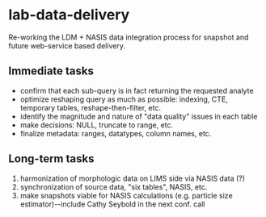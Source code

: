 # lab-data-delivery
Re-working the LDM + NASIS data integration process for snapshot and future web-service based delivery.



## Immediate tasks ##
 * confirm that each sub-query is in fact returning the requested analyte
 * optimize reshaping query as much as possible: indexing, CTE, temporary tables, reshape-then-filter, etc.
 * identify the magnitude and nature of "data quality" issues in each table
 * make decisions: NULL, truncate to range, etc.
 * finalize metadata: ranges, datatypes, column names, etc.


## Long-term tasks ##
 1. harmonization of morphologic data on LIMS side via NASIS data (?)
 2. synchronization of source data, "six tables", NASIS, etc.
 3. make snapshots viable for NASIS calculations (e.g. particle size estimator)--include Cathy Seybold in the next conf. call
 
